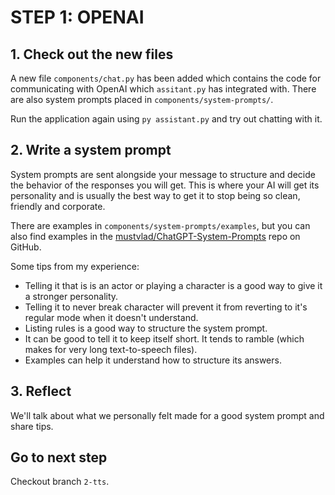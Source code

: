 # STEP 1: OPENAI

## 1. Check out the new files

A new file `components/chat.py` has been added which contains the code for communicating with OpenAI which `assitant.py` has integrated with.
There are also system prompts placed in `components/system-prompts/`.

Run the application again using `py assistant.py` and try out chatting with it.

## 2. Write a system prompt

System prompts are sent alongside your message to structure and decide the behavior of the responses you will get. This is where your AI will get its personality and is usually the best way to get it to stop being so clean, friendly and corporate.

There are examples in `components/system-prompts/examples`, but you can also find examples in the [mustvlad/ChatGPT-System-Prompts](https://github.com/mustvlad/ChatGPT-System-Prompts) repo on GitHub.

Some tips from my experience:

- Telling it that is is an actor or playing a character is a good way to give it a stronger personality.
- Telling it to never break character will prevent it from reverting to it's regular mode when it doesn't understand.
- Listing rules is a good way to structure the system prompt.
- It can be good to tell it to keep itself short. It tends to ramble (which makes for very long text-to-speech files).
- Examples can help it understand how to structure its answers.

## 3. Reflect

We'll talk about what we personally felt made for a good system prompt and share tips.

## Go to next step

Checkout branch `2-tts`.

